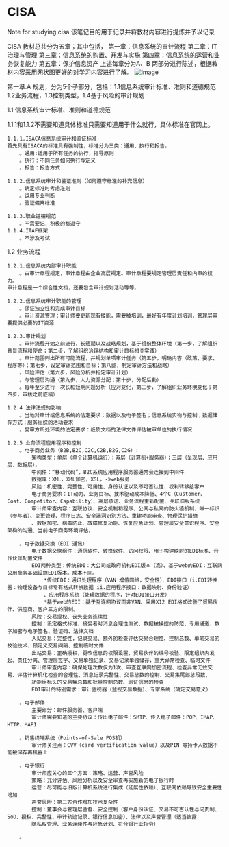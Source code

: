 # CISA
Note for studying cisa
该笔记目的用于记录并将教材内容进行提炼并予以记录

CISA 教材总共分为五章；其中包括，
第一章：信息系统的审计流程
第二章：IT治理与管理
第三章：信息系统的购置、开发与实施
第四章：信息系统的运营和业务恢复能力
第五章：保护信息资产
上述每章分为A、B 两部分进行陈述，根据教材内容采用网状图更好的对学习内容进行了解。
![image](C:\Users\53598\IdeaProjects\CISA-\Img\高层图示.png)

第一章.A 规划，分为5个子部分，包括：1.1信息系统审计标准、准则和道德规范
1.2业务流程，1.3控制类型，1.4基于风险的审计规划

1.1 信息系统审计标准、准则和道德规范

1.1.1和1.1.2不需要知道具体标准只需要知道用于什么就行，具体标准在官网上。

    1.1.1.ISACA信息系统审计和鉴证标准
    首先具有ISACA的标准具有强制性，标准分为三类：通用、执行和报告。
        。通用:适用于所有任务的执行，指导原则
        。执行：不同任务如何执行与定义
        。报告：报告方式

    1.1.2.信息系统审计和鉴证准则（如何遵守标准的补充信息）
        。确定标准时考虑准则
        。运用专业判断
        。验证偏离标准

    1.1.3.职业道德规范
        。不需要记，积极的都遵守
    1.1.4.ITAF框架
        。不涉及考试

1.2 业务流程
    
    1.2.1.信息系统内部审计职能
        。由审计章程规定，审计章程由企业高层规定。审计章程要规定管理层责任和内审的权力。
    审计章程是一个综合性文档，还要包含审计规划活动等等。

    1.2.2.信息系统审计职能的管理
        。保证独立性和完成审计目标
        。审计资源管理：审计师要更新现有技能，需要被培训，最好有年度计划培训，管理层需要提供必要的IT资源

    1.2.3.审计规划
        。审计流程开始之前进行，长短期以及战略规划，基于组织整体环境（第一步，了解组织背景流程和使命；第二步，了解组织治理结构和审计目标相关实践）
        。审计范围列出所有可能流程，并规划单项审计任务（第五步，明确内容（政策、要求、程序等）；第七步，设定审计范围和目标；第八部，制定审计方法和战略）
        。风险评估（第六步，风险分析并指定审计计划）
        。与管理层沟通（第九步，人力资源分配；第十步，分配后勤）
        。每年至少进行一次长和短期问题分析（应对变化，第三步，了解组织业务环境变化；第四步，审核之前底稿）

    1.2.4 法律法规的影响
        。当地对审计或信息系统的法定要求：数据以及电子签名；信息系统实物与控制；数据储存方式；服务组织的活动要求
        。受审方所处环境的法定要求：纸质文档的法律文件评估被审单位的执行情况

    1.2.5 业务流程应用程序和控制
        。电子商务业务（B2B,B2C,C2C,C2B,B2G,C2G）:
            架构类型：单层（单个计算机运行）；双层（计算机+服务器）；三层（呈现层、应用层、数据层）。
            中间件：“移动代码”，B2C系统应用程序服务器通常会连接到中间件
            数据库：XML，XML加密，XSL，-》web服务
            风险：机密性、完整性、可用性、身份认证以及不可否认性、权利转移给客户
            电子商务要求：IT动力、业务目标、技术驱动成本降低、4个C（Customer、Cost、Competitor、Capability）、高层承诺、业务流程重新配置、关联旧版系统
            审计师审查内容：互联协议、安全机制和程序、公网与私网的防火墙机制、唯一标识（参与者）、变更管理、程序日志、安全漏洞识别方法、重建功能审查、物理保护措施
            、数据加密、病毒防止、故障修复功能、恢复应急计划、管理层安全意识程序、安全架构的沟通、当前电子商务环境评估。

        。电子数据交换（EDI 通讯）
            电子数据交换组件：通信软件、转换软件、访问权限、用于构建映射的EDI标准、合作伙伴配置文件
            EDI两种类型：传统EDI：大公司或政府机构EDI版本（高）、基于web的EDI：互联网公用商务基础设施EDI版本。成本不同。
                *传统EDI：通讯处理程序（VAN 增值网络，安全性）、EDI接口（i.EDI转换器：物理设备与目标专有格式转换数据 ii.应用程序接口：数据映射、身份验证）
                、应用程序系统（处理数据的程序，针对EDI接口开发）
                *基于web的EDI：基于互连网协议而非VAN、采用X12 EDI格式改善了贸易伙伴、供应商、客户三方的限制。
            风险：交易授权、丧失业务连续性
            控制：设定格式标准、接受者对消息合理性测试、数据被操控的防范、专用通道、数字加密与电子签名、验证码、法律文档
            入站交易：完整性，记录交易、额外的检查评估交易合理性、控制总数、单笔交易的校验技术、预定义交易间隔、控制临时文件
            出站交易：正确授权，更改信息的权限设置、贸易伙伴的编号校验、限定组织内发起、责任分离、管理层签字、交易单独记录、交易记录单独储存，重大异常检查、临时文件
            审计师审查内容：确保处理次数仅为1次、审查互联网加密流程、检查异常无效交易、评估计算机化检查的合理性、消息记录完整性、交易总数的控制、交易集尾部总段数、
            功能组标头的交易集总数和批量控制总数、验证信息的检查
            EDI审计的特别需求：审计监视器（监视交易数据）、专家系统（确定交易意义）

        。电子邮件
            主要部分：邮件服务器、客户端
            审计师需要知道的主要协议：传出电子邮件：SMTP、传入电子邮件：POP、IMAP、HTTP、MAPI

        。销售终端系统（Points-of-Sale POS机）
            审计师关注点：CVV（card vertification value）以及PIN 等持卡人数据不能被储存再机器上

        。电子银行
            审计师应关心的三个方面：策略、运营、声誉风险
            策略：充分评估、风险分析以及安全审查再实施新的电子银行时
            运营：尽可能与旧版计算机系统进行集成（延展性依赖）、互联网依赖导致安全重要性增加
            声誉风险：第三方合作增加技术复杂性
            控制：董事会与管理层监督、安全控制（客户身份认证、交易不可否认性与问责制、SoD、授权、完整性、审计轨迹记录、银行信息加密）、法律以及声誉管理（适当披露
            隐私权管理、业务连续性与应急计划、符合银行业指令）

        。